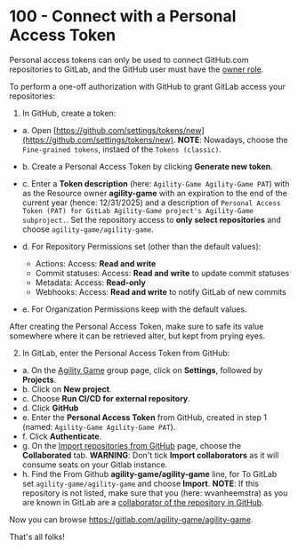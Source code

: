 # 100 - Connect with a Personal Access Token

Personal access tokens can only be used to connect GitHub.com repositories to GitLab, and the GitHub user must have the [owner role](https://docs.github.com/en/get-started/learning-about-github/access-permissions-on-github).

To perform a one-off authorization with GitHub to grant GitLab access your repositories:

1. In GitHub, create a token:
   
  - a. Open [https://github.com/settings/tokens/new](https://github.com/settings/tokens/new). **NOTE**: Nowadays, choose the ```Fine-grained tokens```, instaed of the ```Tokens (classic)```.
  
  - b. Create a Personal Access Token by clicking **Generate new token**.
  
  - c. Enter a **Token description** (here: ```Agility-Game Agility-Game PAT```) with as the Resource owner **agility-game** with an expiration to the end of the current year (hence: 12/31/2025) and a description of ```Personal Access Token (PAT) for GitLab Agility-Game project's Agility-Game subproject.```. Set the repository access to **only select repositories** and choose ```agility-game/agility-game```.
    
  - d. For Repository Permissions set (other than the default values):
    - Actions: Access: **Read and write**
    - Commit statuses: Access: **Read and write** to update commit statuses
    - Metadata: Access: **Read-only**
    - Webhooks: Access: **Read and write** to notify GitLab of new commits
       
  - e. For Organization Permissions keep with the default values.

After creating the Personal Access Token, make sure to safe its value somewhere where it can be retrieved alter, but kept from prying eyes.

2. In GitLab, enter the Personal Access Token from GitHub:
  - a. On the [Agility Game](https://gitlab.com/agility-game) group page, click on **Settings**, followed by **Projects**.
  - b. Click on **New project**.
  - c. Choose **Run CI/CD for external repository**.
  - d. Click **GitHub**
  - e. Enter the **Personal Access Token** from GitHub, created in step 1 (named: ```Agility-Game Agility-Game PAT```).
  - f. Click **Authenticate**.
  - g. On the [Import repositories from GitHub](https://gitlab.com/import/github/status) page, choose the **Collaborated** tab. **WARNING**: Don't tick **Import collaborators** as it will consume seats on your Gitlab instance.
  - h. Find the From Github **agility-game/agility-game** line, for To GitLab set ```agility-game/agility-game``` and choose **Import**. **NOTE**: If this repository is not listed, make sure that you (here: wvanheemstra) as you are known in GitLab are a [collaborator of the repository in GitHub](https://github.com/agility-game/agility-game/settings/access?guidance_task=).

Now you can browse https://gitlab.com/agility-game/agility-game.

That's all folks!
